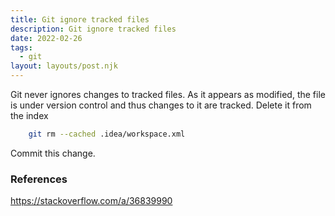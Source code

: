 ```yaml
---
title: Git ignore tracked files
description: Git ignore tracked files
date: 2022-02-26
tags:
  - git
layout: layouts/post.njk
---
```


Git never ignores changes to tracked files. As it appears as modified, the file is under version control and thus changes to it are tracked. 
Delete it from the index
```bash
    git rm --cached .idea/workspace.xml
```
Commit this change.

### References

<https://stackoverflow.com/a/36839990>